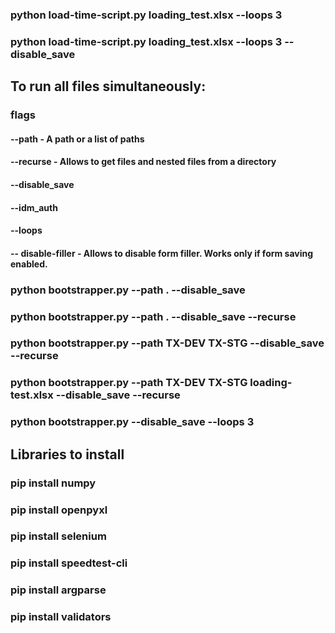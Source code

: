 ### python load-time-script.py loading_test.xlsx --loops 3
### python load-time-script.py loading_test.xlsx --loops 3 --disable_save
## To run all files simultaneously:
### flags
#### --path - A path or a list of paths
#### --recurse - Allows to get files and nested files from a directory
#### --disable_save
#### --idm_auth
#### --loops
#### -- disable-filler - Allows to disable form filler. Works only if form saving enabled.
### python bootstrapper.py --path . --disable_save
### python bootstrapper.py --path . --disable_save --recurse
### python bootstrapper.py --path TX-DEV TX-STG --disable_save --recurse
### python bootstrapper.py --path TX-DEV TX-STG loading-test.xlsx --disable_save --recurse
### python bootstrapper.py --disable_save --loops 3
## Libraries to install
### pip install numpy
### pip install openpyxl
### pip install selenium
### pip install speedtest-cli
### pip install argparse
### pip install validators
